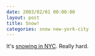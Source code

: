 ```yaml
---
date: 2003/02/01 00:00:00
layout: post
title: Snow!
categories: snow new-york-city
---
```


It's [snowing in NYC](http://kurup.org/photo/album?album_id=5325). Really hard.
